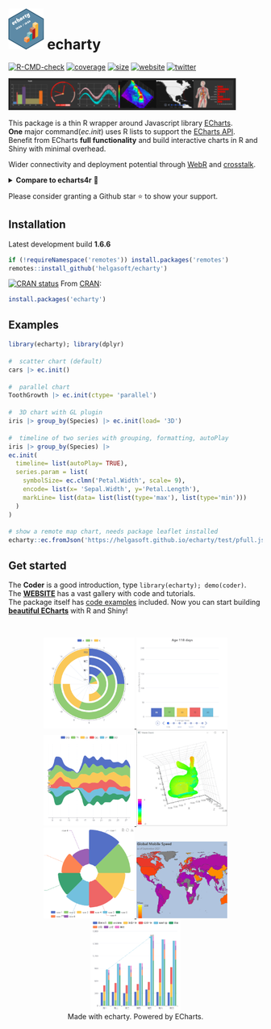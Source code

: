 
# <img src='man/figures/logo.png' width='70px' alt='' /> echarty

<!-- badges: start -->

[![R-CMD-check](https://github.com/helgasoft/echarty/workflows/R-CMD-check/badge.svg)](https://github.com/helgasoft/echarty/actions)
[![coverage](https://coveralls.io/repos/github/helgasoft/echarty/badge.svg)](https://coveralls.io/github/helgasoft/echarty)
[![size](https://img.shields.io/github/languages/code-size/helgasoft/echarty)](https://github.com/helgasoft/echarty/releases/)
[![website](https://img.shields.io/badge/Website-Visit-blue)](https://helgasoft.github.io/echarty)
[![twitter](https://img.shields.io/twitter/follow/echarty.svg?style=social&label=Follow)](https://x.com/echarty_R)

<!--
[![CRAN
downloads](https://cranlogs.r-pkg.org/badges/last-day/echarty)](https://cranlogs.r-pkg.org/badges/last-day/echarty)   -->

<!-- badges: end -->

<a href='https://helgasoft.github.io/echarty'><img src="man/figures/echarty.gallery.png" alt="echarty.gallery" /></a>

This package is a thin R wrapper around Javascript library
[ECharts](https://echarts.apache.org/en/index.html).  
**One** major command(_ec.init_) uses R lists to support the [ECharts API](https://echarts.apache.org/en/option.html).  
Benefit from ECharts **full functionality** and build
interactive charts in R and Shiny with minimal overhead.  

Wider connectivity and deployment potential through [WebR](https://helgasoft.github.io/echarty/test/coder.html) and  [crosstalk](https://rpubs.com/echarty/crosstalk).  

<details> <summary><b>Compare to echarts4r</b> 📌</summary>

R package | echarts4r | echarty
--- | --- | ---
initial commit | Mar 12, 2018 | Feb 5, 2021
library size | ![878 KB](https://img.shields.io/github/languages/code-size/JohnCoene/echarts4r.svg) | ![224KB](https://img.shields.io/github/languages/code-size/helgasoft/echarty)
test coverage | ![32%](https://coveralls.io/repos/github/JohnCoene/echarts4r/badge.svg) [![link](man/figures/external-link-16.png)](https://coveralls.io/github/JohnCoene/echarts4r) | ![93%](https://coveralls.io/repos/github/helgasoft/echarty/badge.svg) [![link](man/figures/external-link-16.png)](https://coveralls.io/github/helgasoft/echarty)
lines of code | 1,202,623 [![link](man/figures/external-link-16.png)](https://api.codetabs.com/v1/loc/?github=JohnCoene/echarts4r) | 5,517 [![link](man/figures/external-link-16.png)](https://api.codetabs.com/v1/loc?github=helgasoft/echarty)
API design <sup>(1)</sup> | own commands with parameters | mostly [ECharts option](https://echarts.apache.org/en/option.html) lists
number of commands | over [200](https://echarts4r.john-coene.com/reference/) | **one** command + optional utility commands
[dataset](https://echarts.apache.org/en/option.html#dataset) support | no | **yes**
[WebR](https://docs.r-wasm.org/webr/latest/) support | no	| **yes**
[crosstalk](https://rstudio.github.io/crosstalk/) support | no | **yes**
dependencies ([packrat](https://rdrr.io/cran/packrat/src/R/recursive-package-dependencies.R#sym-recursivePackageDependencies)) | 65 | 40 
dependencies ([WebR](https://repo.r-wasm.org)) | 188 | 46 
utilities | bezier, correlations, histogram, density, loess, flip, nesting, more | extended boxplots, tabsets, layouts, shapefiles, lotties, more

<sup>(1)</sup> We encourage users to follow the original ECharts API to construct charts with echarty. 
	This differs from echarts4r which uses own commands for most chart options.   

Comparison review done Feb 2024 for current versions of echarts4R and echarty.
___
</details>

Please consider granting a Github star ⭐ to show your support.  

## Installation

<!-- [![Github version](https://img.shields.io/github/v/release/helgasoft/echarty?label=github)](https://github.com/helgasoft/echarty/releases)  <sup>.02</sup>  -->
Latest development build **1.6.6**

``` r
if (!requireNamespace('remotes')) install.packages('remotes')
remotes::install_github('helgasoft/echarty')
```

[![CRAN
status](https://www.r-pkg.org/badges/version/echarty)](https://cran.r-project.org/package=echarty) 
From [CRAN](https://CRAN.R-project.org):

``` r
install.packages('echarty')
```

## Examples

``` r
library(echarty); library(dplyr)

#  scatter chart (default)
cars |> ec.init()

#  parallel chart
ToothGrowth |> ec.init(ctype= 'parallel')

#  3D chart with GL plugin
iris |> group_by(Species) |> ec.init(load= '3D')

#  timeline of two series with grouping, formatting, autoPlay
iris |> group_by(Species) |> 
ec.init(
  timeline= list(autoPlay= TRUE),
  series.param = list(
    symbolSize= ec.clmn('Petal.Width', scale= 9),
    encode= list(x= 'Sepal.Width', y='Petal.Length'),
    markLine= list(data= list(list(type='max'), list(type='min')))
  )
)

# show a remote map chart, needs package leaflet installed
echarty::ec.fromJson('https://helgasoft.github.io/echarty/test/pfull.json')

```

## Get started

The **Coder** is a good introduction, type ```library(echarty); demo(coder)```.  
The [**WEBSITE**](https://helgasoft.github.io/echarty) has a vast gallery with code and tutorials.  
The package itself has [code examples](https://github.com/helgasoft/echarty/blob/main/demo/examples.R)
included.
Now you can start building [**beautiful ECharts**](https://echarts.apache.org/examples/en/index.html) with R and Shiny!

<br>
<p align="center">
<a href='https://helgasoft.github.io/echarty/articles/gallery.html' target='_blank'>
  <img src="man/figures/ssPolarStack.png" alt="Polar Stack" width="180"/>
  <img src="man/figures/ssBars.gif"/>
  <img src="man/figures/ssThemeRiver.png" width="180"/>
  <img src="man/figures/ssBunny.gif"/> <br>
  <!-- img src="man/figures/ssMorph.gif" width="180"/ -->
  <img src="man/figures/ssRose.png" width="180"/>
  <img src="man/figures/ssSpeed.png" width="180"/>
  <img src="man/figures/ssStackBar.png" width="180"/>
</a> 
<br>Made with echarty. Powered by ECharts.
</p>
